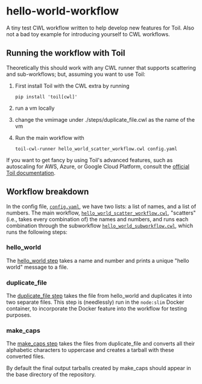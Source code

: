 # hello-world-workflow

A tiny test CWL workflow written to help develop new features for Toil.
Also not a bad toy example for introducing yourself to CWL workflows.

## Running the workflow with Toil

Theoretically this should work with any CWL runner that supports
scattering and sub-workflows; but, assuming you want to use Toil:

1. First install Toil with the CWL extra by running

    ```
    pip install 'toil[cwl]'
    ```

2. run a vm locally

3. change the vmimage under ./steps/duplicate_file.cwl as the name of the vm

4. Run the main workflow with

    ```
    toil-cwl-runner hello_world_scatter_workflow.cwl config.yaml
    ```

If you want to get fancy by using Toil's advanced features, such as
autoscaling for AWS, Azure, or Google Cloud Platform, consult the
[official Toil documentation](http://toil.readthedocs.io/).

## Workflow breakdown

In the config file, [`config.yaml`](config.yaml), we have two lists: a
list of names, and a list of numbers. The main workflow,
[`hello_world_scatter_workflow.cwl`](hello_world_scatter_workflow.cwl),
"scatters" (i.e., takes every combination of) the names and numbers, and
runs each combination through the subworkflow
[`hello_world_subworkflow.cwl`](hello_world_subworkflow.cwl), which runs
the following steps:

### hello_world

The [hello_world step](steps/hello_world.cwl) takes a name and number
and prints a unique "hello world" message to a file.

### duplicate_file

The [duplicate_file step](steps/duplicate_file.cwl) takes the file from
hello_world and duplicates it into two separate files. This step is
(needlessly) run in the `node:slim` Docker container, to incorporate the
Docker feature into the workflow for testing purposes.

### make_caps

The [make_caps step](steps/make_caps.cwl) takes the files from
duplicate_file and converts all their alphabetic characters to uppercase
and creates a tarball with these converted files.

By default the final output tarballs created by make_caps should appear
in the base directory of the repository.
